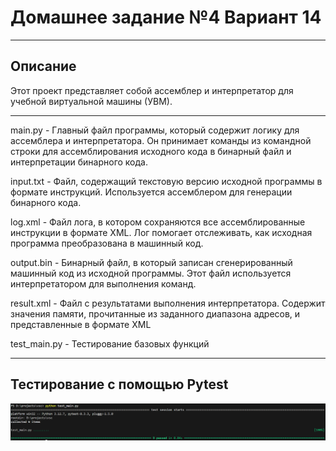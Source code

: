 # Домашнее задание №4 Вариант 14
___
## Описание
Этот проект представляет собой ассемблер и интерпретатор для учебной виртуальной машины (УВМ).
___
main.py - Главный файл программы, который содержит логику для ассемблера и интерпретатора. Он принимает команды из командной строки для ассемблирования исходного кода в бинарный файл и интерпретации бинарного кода.

input.txt - Файл, содержащий текстовую версию исходной программы в формате инструкций. Используется ассемблером для генерации бинарного кода.

log.xml - Файл лога, в котором сохраняются все ассемблированные инструкции в формате XML. Лог помогает отслеживать, как исходная программа преобразована в машинный код.

output.bin - Бинарный файл, в который записан сгенерированный машинный код из исходной программы. Этот файл используется интерпретатором для выполнения команд.

result.xml - Файл с результатами выполнения интерпретатора. Содержит значения памяти, прочитанные из заданного диапазона адресов, и представленные в формате XML

test_main.py - Тестирование базовых функций
___
## Тестирование с помощью Pytest 
![pytest](https://github.com/d1nech/KonfUpravlenie/blob/main/HW%20№4/img/Снимок%20экрана%202024-11-23%20143320.png?raw=true)

